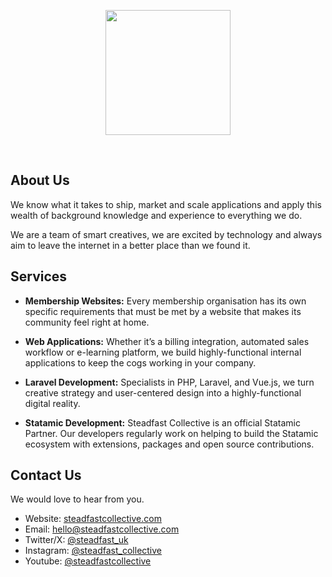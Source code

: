 <p align="center">
<picture>
    <source srcset="./assets/logo-light.png" media="(prefers-color-scheme: dark)">
    <img align="center" width="200" height="200" src="https://avatars.githubusercontent.com/u/48587703?s=200&v=4">
</picture>
</p>
<br>

## About Us

We know what it takes to ship, market and scale applications and apply this wealth of background knowledge and experience to everything we do. 

We are a team of smart creatives, we are excited by technology and always aim to leave the internet in a better place than we found it.

## Services

- **Membership Websites:** Every membership organisation has its own specific requirements that must be met by a website that makes its community feel right at home.

- **Web Applications:** Whether it’s a billing integration, automated sales workflow or e-learning platform, we build highly-functional internal applications to keep the cogs working in your company.

- **Laravel Development:** Specialists in PHP, Laravel, and Vue.js, we turn creative strategy and user-centered design into a highly-functional digital reality.

- **Statamic Development:** Steadfast Collective is an official Statamic Partner. Our developers regularly work on helping to build the Statamic ecosystem with extensions, packages and open source contributions.

## Contact Us

We would love to hear from you.

- Website: [steadfastcollective.com](https://steadfastcollective.com)
- Email: hello@steadfastcollective.com
- Twitter/X: [@steadfast_uk](https://twitter.com/steadfast_uk)
- Instagram: [@steadfast_collective](https://www.instagram.com/steadfast_collective/)
- Youtube: [@steadfastcollective](https://www.youtube.com/@steadfastcollective)
  
